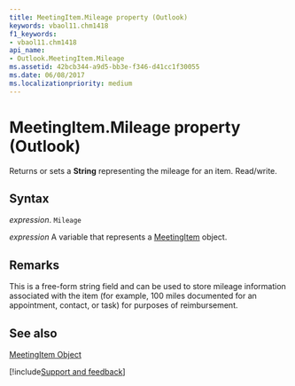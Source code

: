 ```yaml
---
title: MeetingItem.Mileage property (Outlook)
keywords: vbaol11.chm1418
f1_keywords:
- vbaol11.chm1418
api_name:
- Outlook.MeetingItem.Mileage
ms.assetid: 42bcb344-a9d5-bb3e-f346-d41cc1f30055
ms.date: 06/08/2017
ms.localizationpriority: medium
---
```



# MeetingItem.Mileage property (Outlook)

Returns or sets a **String** representing the mileage for an item. Read/write.


## Syntax

_expression_. `Mileage`

_expression_ A variable that represents a [MeetingItem](Outlook.MeetingItem.md) object.


## Remarks

This is a free-form string field and can be used to store mileage information associated with the item (for example, 100 miles documented for an appointment, contact, or task) for purposes of reimbursement. 


## See also


[MeetingItem Object](Outlook.MeetingItem.md)

[!include[Support and feedback](~/includes/feedback-boilerplate.md)]